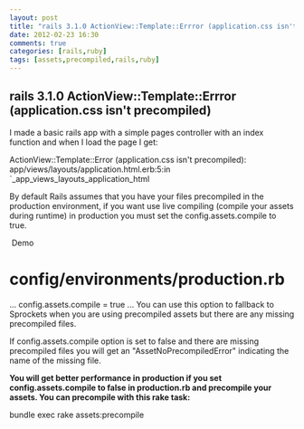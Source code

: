```yaml
---
layout: post
title: "rails 3.1.0 ActionView::Template::Errror (application.css isn't precompiled)"
date: 2012-02-23 16:30
comments: true
categories: [rails,ruby]
tags: [assets,precompiled,rails,ruby]
---
```

## rails 3.1.0 ActionView::Template::Errror (application.css isn't precompiled)
I made a basic rails app with a simple pages controller with an index function and when I load the page I get:

ActionView::Template::Error (application.css isn't precompiled):
app/views/layouts/application.html.erb:5:in `_app_views_layouts_application_html

By default Rails assumes that you have your files precompiled in the production environment, if you want use live compiling (compile your assets during runtime) in production you must set the config.assets.compile to true.

 Demo

# config/environments/production.rb
...
config.assets.compile = true
...
You can use this option to fallback to Sprockets when you are using precompiled assets but there are any missing precompiled files.

If config.assets.compile option is set to false and there are missing precompiled files you will get an "AssetNoPrecompiledError" indicating the name of the missing file.

<strong>You will get better performance in production if you set config.assets.compile to false in production.rb and precompile your assets. You can precompile with this rake task:</strong>

bundle exec rake assets:precompile
